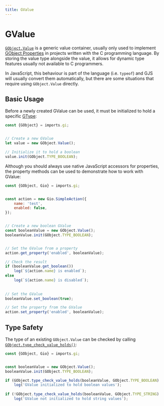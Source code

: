 ```yaml
---
title: GValue
---
```


# GValue

[`GObject.Value`][gvalue] is a generic value container, usually only used to implement [GObject Properties](basics.md#properties) in projects written with the C programming language. By storing the value type alongside the value, it allows for dynamic type features usually not available to C programmers.

In JavaScript, this behaviour is part of the language (i.e. `typeof`) and GJS will usually convert them automatically, but there are some situations that require using `GObject.Value` directly.

[gvalue]: https://gjs-docs.gnome.org/gobject20/gobject.value

## Basic Usage

Before a newly created GValue can be used, it must be initialized to hold a specific [GType](gtype.md#type-constants):

```js
const {GObject} = imports.gi;


// Create a new GValue
let value = new GObject.Value();

// Initialize it to hold a boolean
value.init(GObject.TYPE_BOOLEAN);
```

Although you should always use native JavaScript accessors for properties, the property methods can be used to demonstrate how to work with GValue:

```js
const {GObject, Gio} = imports.gi;


const action = new Gio.SimpleAction({
    name: 'test',
    enabled: false,
});


// Create a new boolean GValue
const booleanValue = new GObject.Value();
booleanValue.init(GObject.TYPE_BOOLEAN);


// Set the GValue from a property
action.get_property('enabled', booleanValue);

// Check the result
if (booleanValue.get_boolean())
    log(`${action.name} is enabled`);
else
    log(`${action.name} is disabled`);
    
    
// Set the GValue 
booleanValue.set_boolean(true);

// Set the property from the GValue
action.set_property('enabled', booleanValue);
```

## Type Safety

The type of an existing `GObject.Value` can be checked by calling [`GObject.type_check_value_holds()`][gvalue-check]:

```js
const {GObject, Gio} = imports.gi;


const booleanValue = new GObject.Value();
booleanValue.init(GObject.TYPE_BOOLEAN);

if (GObject.type_check_value_holds(booleanValue, GObject.TYPE_BOOLEAN)
    log('GValue initialized to hold boolean values');
    
if (!GObject.type_check_value_holds(booleanValue, GObject.TYPE_STRING)
    log('GValue not initialized to hold string values');
```

[gvalue-check]: https://gjs-docs.gnome.org/gobject20/gobject.type_check_value_holds

